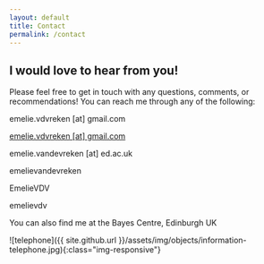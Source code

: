 ```yaml
---
layout: default
title: Contact
permalink: /contact
---
```


## I would love to hear from you!

Please feel free to get in touch with any questions, comments, or recommendations!
You can reach me through any of the following:

<i class="fa fa-envelope" aria-hidden="true"></i> emelie.vdvreken [at] gmail.com

<a href="'mailto:emelie.vdvreken@gmail.com'"><i class="fa fa-envelope" aria-hidden="true"></i> emelie.vdvreken [at] gmail.com</a>

<i class="fa fa-envelope" aria-hidden="true"></i> emelie.vandevreken [at] ed.ac.uk

<i class="fab fa-linkedin-in" aria-hidden="true"></i> emelievandevreken

<i class="fa fa-twitter" aria-hidden="true"></i> EmelieVDV

<i class="fa fa-instagram" aria-hidden="true"></i> emelievdv

You can also find me at the Bayes Centre, Edinburgh UK

![telephone]({{ site.github.url }}/assets/img/objects/information-telephone.jpg){:class="img-responsive"}
